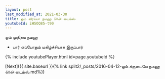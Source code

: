 ```yaml
---
layout: post
last_modified_at: 2021-03-30
title: ஓம் வீரய்யா நமஹ ௧௦௮ டைம்ஸ்
youtubeId: iHSOQ85-t90
---
```

 
 
 ஓம் முதிதய நமஹ  
 
 -  யார் எப்போதும் மகிழ்ச்சியாக இருப்பார் 
 
  
 
  
 
 
 
 
 
 


{% include youtubePlayer.html id=page.youtubeId %}
 
[Next]({{ site.baseurl }}{% link  split2/_posts/2016-04-12-ஓம் க்ருடையே நமஹ ௧௦௮ டைம்ஸ்.md%})
 
